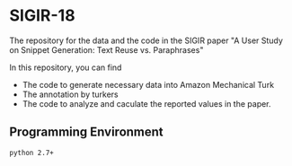 # SIGIR-18
The repository for the data and the code in the SIGIR paper "A User Study on Snippet Generation: Text Reuse vs. Paraphrases"

In this repository, you can find 

* The code to generate necessary data into Amazon Mechanical Turk
* The annotation by turkers
* The code to analyze and caculate the reported values in the paper.


## Programming Environment
```
python 2.7+
```
